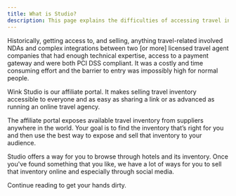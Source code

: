 ```yaml
---
title: What is Studio?
description: This page explains the difficulties of accessing travel inventory and how Wink's affiliate portal makes that much easier.
---
```


Historically, getting access to, and selling, anything travel-related involved NDAs and complex integrations between two [or more] licensed travel agent companies that had enough technical expertise, access to a payment gateway and were both PCI DSS compliant. It was a costly and time consuming effort and the barrier to entry was impossibly high for normal people.

Wink Studio is our affiliate portal. It makes selling travel inventory accessible to everyone and as easy as sharing a link or as advanced as running an online travel agency.

The affiliate portal exposes available travel inventory from suppliers anywhere in the world. Your goal is to find the inventory that’s right for you and then use the best way to expose and sell that inventory to your audience. 

Studio offers a way for you to browse through hotels and its inventory. Once you've found something that you like, we have a lot of ways for you to sell that inventory online and especially through social media.

Continue reading to get your hands dirty.